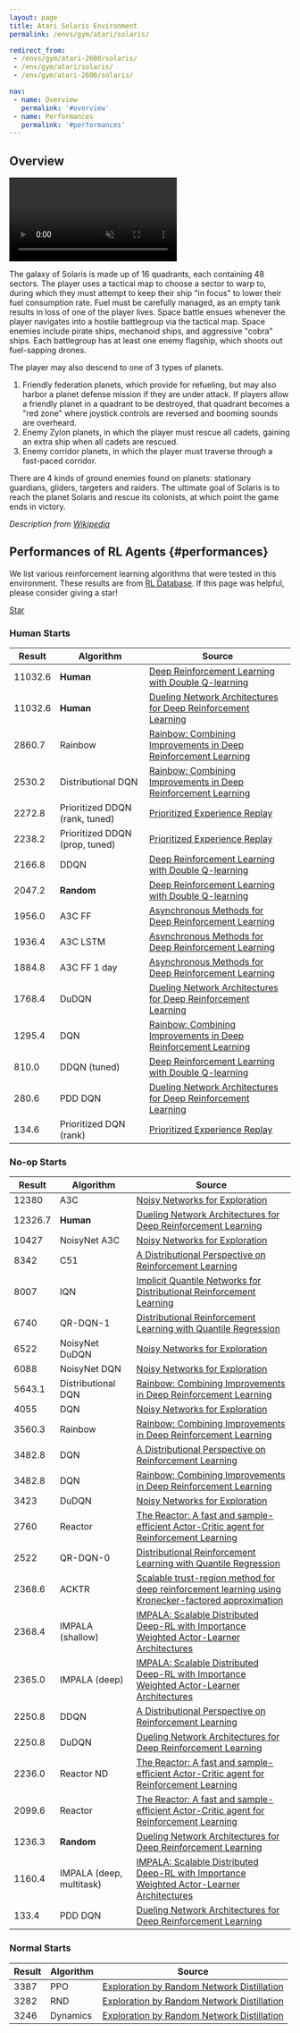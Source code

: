 ```yaml
---
layout: page
title: Atari Solaris Environment
permalink: /envs/gym/atari/solaris/

redirect_from:
 - /envs/gym/atari-2600/solaris/
 - /env/gym/atari/solaris/
 - /env/gym/atari-2600/solaris/

nav:
 - name: Overview
   permalink: '#overview'
 - name: Performances
   permalink: '#performances'
---
```



## Overview

<video autoplay muted loop controls>
  <source src="{{ 'assets/_pages/envs/gym/atari/solaris.mp4' | absolute_url }}" type="video/mp4">
</video>

The galaxy of Solaris is made up of 16 quadrants, each containing 48 sectors. The player uses a tactical map to choose a sector to warp to, during which they must attempt to keep their ship "in focus" to lower their fuel consumption rate. Fuel must be carefully managed, as an empty tank results in loss of one of the player lives. Space battle ensues whenever the player navigates into a hostile battlegroup via the tactical map. Space enemies include pirate ships, mechanoid ships, and aggressive "cobra" ships. Each battlegroup has at least one enemy flagship, which shoots out fuel-sapping drones.

The player may also descend to one of 3 types of planets.

1. Friendly federation planets, which provide for refueling, but may also harbor a planet defense mission if they are under attack. If players allow a friendly planet in a quadrant to be destroyed, that quadrant becomes a "red zone" where joystick controls are reversed and booming sounds are overheard.
2. Enemy Zylon planets, in which the player must rescue all cadets, gaining an extra ship when all cadets are rescued.
3. Enemy corridor planets, in which the player must traverse through a fast-paced corridor.

There are 4 kinds of ground enemies found on planets: stationary guardians, gliders, targeters and raiders. The ultimate goal of Solaris is to reach the planet Solaris and rescue its colonists, at which point the game ends in victory.

*Description from [Wikipedia](https://en.wikipedia.org/wiki/Solaris_(video_game))*


## Performances of RL Agents {#performances}

We list various reinforcement learning algorithms that were tested in this environment. These results are from [RL Database](https://github.com/seungjaeryanlee/rldb). If this page was helpful, please consider giving a star!

<!-- Place this tag where you want the button to render. -->
<a class="github-button" href="https://github.com/seungjaeryanlee/rldb" data-icon="octicon-star" data-size="large" data-show-count="true" aria-label="Star seungjaeryanlee/rldb on GitHub">Star</a>
<!-- Place this tag in your head or just before your close body tag. -->
<script async defer src="https://buttons.github.io/buttons.js"></script>

### Human Starts

| Result | Algorithm | Source |
|--------|-----------|--------|
| 11032.6 | **Human** | [Deep Reinforcement Learning with Double Q-learning](https://arxiv.org/abs/1509.06461) |
| 11032.6 | **Human** | [Dueling Network Architectures for Deep Reinforcement Learning](https://arxiv.org/abs/1511.06581) |
| 2860.7 | Rainbow | [Rainbow: Combining Improvements in Deep Reinforcement Learning](https://arxiv.org/abs/1710.02298) |
| 2530.2 | Distributional DQN | [Rainbow: Combining Improvements in Deep Reinforcement Learning](https://arxiv.org/abs/1710.02298) |
| 2272.8 | Prioritized DDQN (rank, tuned) | [Prioritized Experience Replay](https://arxiv.org/abs/1511.05952) |
| 2238.2 | Prioritized DDQN (prop, tuned) | [Prioritized Experience Replay](https://arxiv.org/abs/1511.05952) |
| 2166.8 | DDQN | [Deep Reinforcement Learning with Double Q-learning](https://arxiv.org/abs/1509.06461) |
| 2047.2 | **Random** | [Deep Reinforcement Learning with Double Q-learning](https://arxiv.org/abs/1509.06461) |
| 1956.0 | A3C FF | [Asynchronous Methods for Deep Reinforcement Learning](https://arxiv.org/abs/1602.01783) |
| 1936.4 | A3C LSTM | [Asynchronous Methods for Deep Reinforcement Learning](https://arxiv.org/abs/1602.01783) |
| 1884.8 | A3C FF 1 day | [Asynchronous Methods for Deep Reinforcement Learning](https://arxiv.org/abs/1602.01783) |
| 1768.4 | DuDQN | [Dueling Network Architectures for Deep Reinforcement Learning](https://arxiv.org/abs/1511.06581) |
| 1295.4 | DQN | [Rainbow: Combining Improvements in Deep Reinforcement Learning](https://arxiv.org/abs/1710.02298) |
| 810.0 | DDQN (tuned) | [Deep Reinforcement Learning with Double Q-learning](https://arxiv.org/abs/1509.06461) |
| 280.6 | PDD DQN | [Dueling Network Architectures for Deep Reinforcement Learning](https://arxiv.org/abs/1511.06581) |
| 134.6 | Prioritized DQN (rank) | [Prioritized Experience Replay](https://arxiv.org/abs/1511.05952) |


### No-op Starts

| Result | Algorithm | Source |
|--------|-----------|--------|
| 12380 | A3C | [Noisy Networks for Exploration](https://arxiv.org/abs/1706.10295) |
| 12326.7 | **Human** | [Dueling Network Architectures for Deep Reinforcement Learning](https://arxiv.org/abs/1511.06581) |
| 10427 | NoisyNet A3C | [Noisy Networks for Exploration](https://arxiv.org/abs/1706.10295) |
| 8342 | C51 | [A Distributional Perspective on Reinforcement Learning](https://arxiv.org/abs/1707.06887) |
| 8007 | IQN | [Implicit Quantile Networks for Distributional Reinforcement Learning](https://arxiv.org/abs/1806.06923) |
| 6740 | QR-DQN-1 | [Distributional Reinforcement Learning with Quantile Regression](https://arxiv.org/abs/1710.10044) |
| 6522 | NoisyNet DuDQN | [Noisy Networks for Exploration](https://arxiv.org/abs/1706.10295) |
| 6088 | NoisyNet DQN | [Noisy Networks for Exploration](https://arxiv.org/abs/1706.10295) |
| 5643.1 | Distributional DQN | [Rainbow: Combining Improvements in Deep Reinforcement Learning](https://arxiv.org/abs/1710.02298) |
| 4055 | DQN | [Noisy Networks for Exploration](https://arxiv.org/abs/1706.10295) |
| 3560.3 | Rainbow | [Rainbow: Combining Improvements in Deep Reinforcement Learning](https://arxiv.org/abs/1710.02298) |
| 3482.8 | DQN | [A Distributional Perspective on Reinforcement Learning](https://arxiv.org/abs/1707.06887) |
| 3482.8 | DQN | [Rainbow: Combining Improvements in Deep Reinforcement Learning](https://arxiv.org/abs/1710.02298) |
| 3423 | DuDQN | [Noisy Networks for Exploration](https://arxiv.org/abs/1706.10295) |
| 2760 | Reactor | [The Reactor: A fast and sample-efficient Actor-Critic agent for Reinforcement Learning](https://arxiv.org/abs/1704.04651) |
| 2522 | QR-DQN-0 | [Distributional Reinforcement Learning with Quantile Regression](https://arxiv.org/abs/1710.10044) |
| 2368.6 | ACKTR | [Scalable trust-region method for deep reinforcement learning using Kronecker-factored approximation](https://arxiv.org/abs/1708.05144) |
| 2368.4 | IMPALA (shallow) | [IMPALA: Scalable Distributed Deep-RL with Importance Weighted Actor-Learner Architectures](https://arxiv.org/abs/1802.01561) |
| 2365.0 | IMPALA (deep) | [IMPALA: Scalable Distributed Deep-RL with Importance Weighted Actor-Learner Architectures](https://arxiv.org/abs/1802.01561) |
| 2250.8 | DDQN | [A Distributional Perspective on Reinforcement Learning](https://arxiv.org/abs/1707.06887) |
| 2250.8 | DuDQN | [Dueling Network Architectures for Deep Reinforcement Learning](https://arxiv.org/abs/1511.06581) |
| 2236.0 | Reactor ND | [The Reactor: A fast and sample-efficient Actor-Critic agent for Reinforcement Learning](https://arxiv.org/abs/1704.04651) |
| 2099.6 | Reactor | [The Reactor: A fast and sample-efficient Actor-Critic agent for Reinforcement Learning](https://arxiv.org/abs/1704.04651) |
| 1236.3 | **Random** | [Dueling Network Architectures for Deep Reinforcement Learning](https://arxiv.org/abs/1511.06581) |
| 1160.4 | IMPALA (deep, multitask) | [IMPALA: Scalable Distributed Deep-RL with Importance Weighted Actor-Learner Architectures](https://arxiv.org/abs/1802.01561) |
| 133.4 | PDD DQN | [Dueling Network Architectures for Deep Reinforcement Learning](https://arxiv.org/abs/1511.06581) |


### Normal Starts

| Result | Algorithm | Source |
|--------|-----------|--------|
| 3387 | PPO | [Exploration by Random Network Distillation](https://arxiv.org/abs/1810.12894) |
| 3282 | RND | [Exploration by Random Network Distillation](https://arxiv.org/abs/1810.12894) |
| 3246 | Dynamics | [Exploration by Random Network Distillation](https://arxiv.org/abs/1810.12894) |

